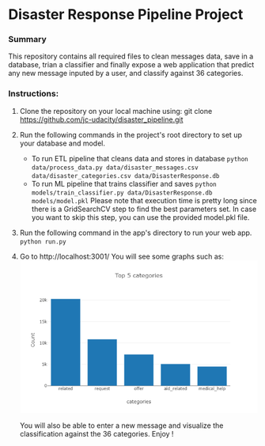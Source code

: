 # Disaster Response Pipeline Project
### Summary
This repository contains all required files to clean messages data, save in a database, trian a classifier and finally expose a web application that predict any new message inputed by a user, and classify against 36 categories.


### Instructions:
1. Clone the repository on your local machine using:
    git clone https://github.com/jc-udacity/disaster_pipeline.git
 
2. Run the following commands in the project's root directory to set up your database and model.
    - To run ETL pipeline that cleans data and stores in database
        `python data/process_data.py data/disaster_messages.csv data/disaster_categories.csv data/DisasterResponse.db`
    - To run ML pipeline that trains classifier and saves
        `python models/train_classifier.py data/DisasterResponse.db models/model.pkl`
        Please note that execution time is pretty long since there is a GridSearchCV step to find the best parameters set.
        In case you want to skip this step, you can use the provided model.pkl file.

2. Run the following command in the app's directory to run your web app.
    `python run.py`

3. Go to http://localhost:3001/
    You will see some graphs such as:
!["Top 5 categories"](https://github.com/jc-udacity/disaster_pipeline/blob/master/top5.png)

    You will also be able to enter a new message and visualize the classification against the 36 categories.
    Enjoy !

